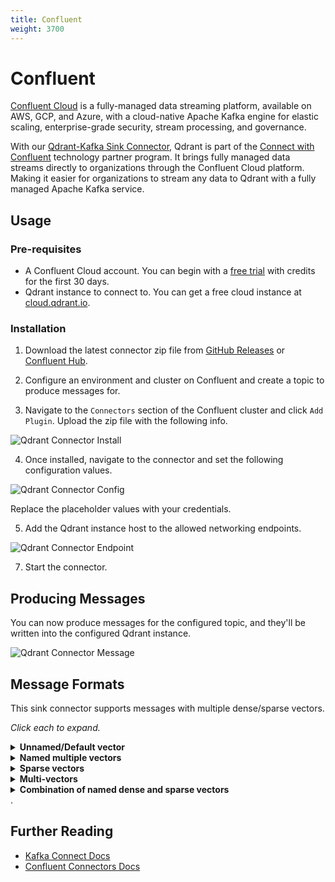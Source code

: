 ```yaml
---
title: Confluent
weight: 3700
---
```


# Confluent

[Confluent Cloud](https://www.confluent.io/confluent-cloud/?utm_campaign=tm.pmm_cd.cwc_partner_Qdrant_generic&utm_source=Qdrant&utm_medium=partnerref) is a fully-managed data streaming platform, available on AWS, GCP, and Azure, with a cloud-native Apache Kafka engine for elastic scaling, enterprise-grade security, stream processing, and governance.

With our [Qdrant-Kafka Sink Connector](https://github.com/qdrant/qdrant-kafka), Qdrant is part of the [Connect with Confluent](https://www.confluent.io/partners/connect/) technology partner program. It brings fully managed data streams directly to organizations through the Confluent Cloud platform. Making it easier for organizations to stream any data to Qdrant with a fully managed Apache Kafka service.


## Usage

### Pre-requisites

- A Confluent Cloud account. You can begin with a [free trial](https://www.confluent.io/confluent-cloud/tryfree/?utm_campaign=tm.pmm_cd.cwc_partner_qdrant_tryfree&utm_source=qdrant&utm_medium=partnerref) with credits for the first 30 days.
- Qdrant instance to connect to. You can get a free cloud instance at [cloud.qdrant.io](https://cloud.qdrant.io/).

### Installation

1) Download the latest connector zip file from [GitHub Releases](https://github.com/qdrant/qdrant-kafka/releases) or [Confluent Hub](https://www.confluent.io/hub/qdrant/kafka-connect-qdrant).

2) Configure an environment and cluster on Confluent and create a topic to produce messages for.

3) Navigate to the `Connectors` section of the Confluent cluster and click `Add Plugin`. Upload the zip file with the following info.

![Qdrant Connector Install](/documentation/frameworks/confluent/install.png)

4) Once installed, navigate to the connector and set the following configuration values.

![Qdrant Connector Config](/documentation/frameworks/confluent/config.png)

Replace the placeholder values with your credentials.

5) Add the Qdrant instance host to the allowed networking endpoints.

![Qdrant Connector Endpoint](/documentation/frameworks/confluent/endpoint.png)

7) Start the connector.

## Producing Messages

You can now produce messages for the configured topic, and they'll be written into the configured Qdrant instance.

![Qdrant Connector Message](/documentation/frameworks/confluent/message.png)

## Message Formats

This sink connector supports messages with multiple dense/sparse vectors.

_Click each to expand._

<details>
  <summary><b>Unnamed/Default vector</b></summary>

Reference: [Creating a collection with a default vector](https://qdrant.tech/documentation/concepts/collections/#create-a-collection).

```json
{
    "collection_name": "{collection_name}",
    "id": 1,
    "vector": [
        0.1,
        0.2,
        0.3,
        0.4,
        0.5,
        0.6,
        0.7,
        0.8
    ],
    "payload": {
        "name": "kafka",
        "description": "Kafka is a distributed streaming platform",
        "url": "https://kafka.apache.org/"
    }
}
```

</details>

<details>
  <summary><b>Named multiple vectors</b></summary>

Reference: [Creating a collection with multiple vectors](https://qdrant.tech/documentation/concepts/collections/#collection-with-multiple-vectors).

```json
{
    "collection_name": "{collection_name}",
    "id": 1,
    "vector": {
        "some-dense": [
            0.1,
            0.2,
            0.3,
            0.4,
            0.5,
            0.6,
            0.7,
            0.8
        ],
        "some-other-dense": [
            0.1,
            0.2,
            0.3,
            0.4,
            0.5,
            0.6,
            0.7,
            0.8
        ]
    },
    "payload": {
        "name": "kafka",
        "description": "Kafka is a distributed streaming platform",
        "url": "https://kafka.apache.org/"
    }
}
```

</details>

<details>
  <summary><b>Sparse vectors</b></summary>

Reference: [Creating a collection with sparse vectors](https://qdrant.tech/documentation/concepts/collections/#collection-with-sparse-vectors).

```json
{
    "collection_name": "{collection_name}",
    "id": 1,
    "vector": {
        "some-sparse": {
            "indices": [
                0,
                1,
                2,
                3,
                4,
                5,
                6,
                7,
                8,
                9
            ],
            "values": [
                0.1,
                0.2,
                0.3,
                0.4,
                0.5,
                0.6,
                0.7,
                0.8,
                0.9,
                1.0
            ]
        }
    },
    "payload": {
        "name": "kafka",
        "description": "Kafka is a distributed streaming platform",
        "url": "https://kafka.apache.org/"
    }
}
```

</details>

<details>
  <summary><b>Multi-vectors</b></summary>

Reference:

- [Multi-vectors](https://qdrant.tech/documentation/concepts/vectors/#multivectors)

```json
{
    "collection_name": "{collection_name}",
    "id": 1,
    "vector": {
        "some-multi": [
            [
                0.1,
                0.2,
                0.3,
                0.4,
                0.5,
                0.6,
                0.7,
                0.8,
                0.9,
                1.0
            ],
            [
                1.0,
                0.9,
                0.8,
                0.5,
                0.4,
                0.8,
                0.6,
                0.4,
                0.2,
                0.1
            ]
        ]
    },
    "payload": {
        "name": "kafka",
        "description": "Kafka is a distributed streaming platform",
        "url": "https://kafka.apache.org/"
    }
}
```

</details>

<details>
  <summary><b>Combination of named dense and sparse vectors</b></summary>

Reference:

- [Creating a collection with multiple vectors](https://qdrant.tech/documentation/concepts/collections/#collection-with-multiple-vectors).

- [Creating a collection with sparse vectors](https://qdrant.tech/documentation/concepts/collections/#collection-with-sparse-vectors).

```json
{
    "collection_name": "{collection_name}",
    "id": "a10435b5-2a58-427a-a3a0-a5d845b147b7",
    "vector": {
        "some-other-dense": [
            0.1,
            0.2,
            0.3,
            0.4,
            0.5,
            0.6,
            0.7,
            0.8
        ],
        "some-sparse": {
            "indices": [
                0,
                1,
                2,
                3,
                4,
                5,
                6,
                7,
                8,
                9
            ],
            "values": [
                0.1,
                0.2,
                0.3,
                0.4,
                0.5,
                0.6,
                0.7,
                0.8,
                0.9,
                1.0
            ]
        }
    },
    "payload": {
        "name": "kafka",
        "description": "Kafka is a distributed streaming platform",
        "url": "https://kafka.apache.org/"
    }
}
```

</details>.

## Further Reading

- [Kafka Connect Docs](https://docs.confluent.io/platform/current/connect/index.html)
- [Confluent Connectors Docs](https://docs.confluent.io/cloud/current/connectors/bring-your-connector/custom-connector-qs.html)
